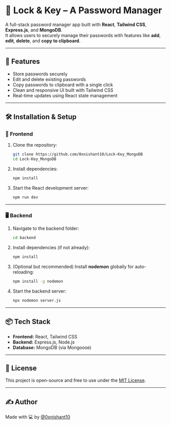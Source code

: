 # 🔐 Lock & Key – A Password Manager


A full-stack password manager app built with **React**, **Tailwind CSS**, **Express.js**, and **MongoDB**.  
It allows users to securely manage their passwords with features like **add**, **edit**, **delete**, and **copy to clipboard**.

---

## 🚀 Features

- Store passwords securely
- Edit and delete existing passwords
- Copy passwords to clipboard with a single click
- Clean and responsive UI built with Tailwind CSS
- Real-time updates using React state management

---

## 🛠️ Installation & Setup

### 📁 Frontend

1. Clone the repository:
   ```bash
   git clone https://github.com/0xnishant10/Lock-Key_MongoDB
   cd Lock-Key_MongoDB


2. Install dependencies:

   ```bash
   npm install
   ```

3. Start the React development server:

   ```bash
   npm run dev
   ```

---

### 🖥️ Backend

1. Navigate to the backend folder:

   ```bash
   cd backend
   ```

2. Install dependencies (if not already):

   ```bash
   npm install
   ```

3. (Optional but recommended) Install **nodemon** globally for auto-reloading:

   ```bash
   npm install -g nodemon
   ```

4. Start the backend server:

   ```bash
   npx nodemon server.js
   ```

---

## 📦 Tech Stack

* **Frontend:** React, Tailwind CSS
* **Backend:** Express.js, Node.js
* **Database:** MongoDB (via Mongoose)

---

## 📄 License

This project is open-source and free to use under the [MIT License](LICENSE).

---

## ✍️ Author

Made with 💻 by [@0xnishant10](https://github.com/0xnishant10)
